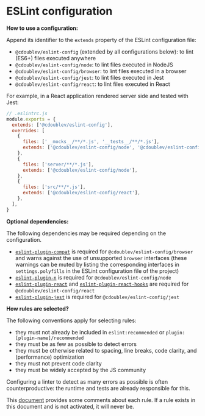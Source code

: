 
# ESLint configuration

**How to use a configuration:**

Append its identifier to the `extends` property of the ESLint configuration file:

  - `@cdoublev/eslint-config` (extended by all configurations below): to lint (ES6+) files executed anywhere
  - `@cdoublev/eslint-config/node`: to lint files executed in NodeJS
  - `@cdoublev/eslint-config/browser`: to lint files executed in a browser
  - `@cdoublev/eslint-config/jest`: to lint files executed in Jest
  - `@cdoublev/eslint-config/react`: to lint files executed in React

For example, in a React application rendered server side and tested with Jest:

```js
// .eslintrc.js
module.exports = {
  extends: ['@cdoublev/eslint-config'],
  overrides: [
    {
      files: ['__mocks__/**/*.js', '__tests__/**/*.js'],
      extends: ['@cdoublev/eslint-config/node', '@cdoublev/eslint-config/jest'],
    },
    {
      files: ['server/**/*.js'],
      extends: ['@cdoublev/eslint-config/node'],
    },
    {
      files: ['src/**/*.js'],
      extends: ['@cdoublev/eslint-config/react'],
    },
  ],
}
```

**Optional dependencies:**

The following dependencies may be required depending on the configuration.

  - [`eslint-plugin-compat`](https://github.com/amilajack/eslint-plugin-compat) is required for `@cdoublev/eslint-config/browser` and warns against the use of unsupported `browser` interfaces (these warnings can be muted by listing the corresponding interfaces in `settings.polyfills` in the ESLint configuration file of the project)
  - [`eslint-plugin-n`](https://github.com/eslint-community/eslint-plugin-n) is required for `@cdoublev/eslint-config/node`
  - [`eslint-plugin-react`](https://github.com/yannickcr/eslint-plugin-react) and [`eslint-plugin-react-hooks`](https://reactjs.org/docs/hooks-rules.html#eslint-plugin) are required for `@cdoublev/eslint-config/react`
  - [`eslint-plugin-jest`](https://github.com/jest-community/eslint-plugin-jest) is required for `@cdoublev/eslint-config/jest`

**How rules are selected?**

The following conventions apply for selecting rules:

  - they must not already be included in `eslint:recommended` or `plugin:[plugin-name]/recommended`
  - they must be as few as possible to detect errors
  - they must be otherwise related to spacing, line breaks, code clarity, and (performance) optimization
  - they must not prevent code clarity
  - they must be widely accepted by the JS community

Configuring a linter to detect as many errors as possible is often counterproductive: the runtime and tests are already responsible for this.

This [document](https://docs.google.com/spreadsheets/d/1yPd3sRYB1A81YxMk06ckDMLhZgFYyO66Z0gIVhITBgQ/) provides some comments about each rule. If a rule exists in this document and is not activated, it will never be.
